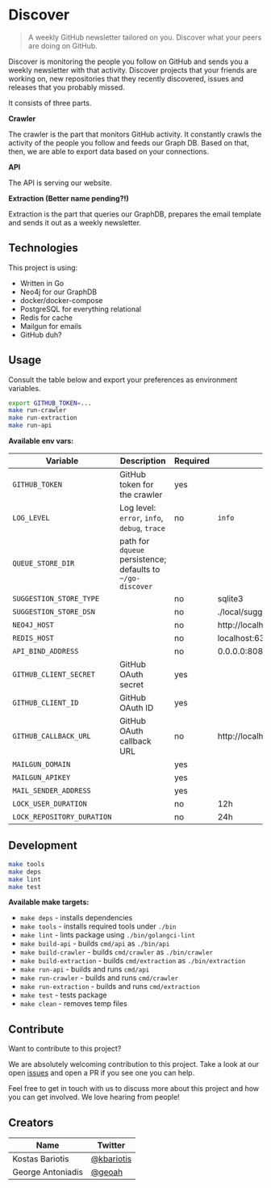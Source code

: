 # Discover

> A weekly GitHub newsletter tailored on you. Discover what your peers are doing on GitHub.

Discover is monitoring the people you follow on GitHub and sends you a weekly newsletter with that activity. Discover projects that your friends are working on, new repositories that they recently discovered, issues and releases that you probably missed.

It consists of three parts.

__Crawler__

The crawler is the part that monitors GitHub activity. It constantly crawls the activity of the people you follow and feeds our Graph DB. Based on that, then, we are able to export data based on your connections.

__API__

The API is serving our website.

__Extraction (Better name pending?!)__

Extraction is the part that queries our GraphDB, prepares the email template and sends it out as a weekly newsletter.

## Technologies

This project is using:

* Written in Go
* Neo4j for our GraphDB
* docker/docker-compose
* PostgreSQL for everything relational
* Redis for cache
* Mailgun for emails
* GitHub duh?

## Usage

Consult the table below and export your preferences as environment variables.

```sh
export GITHUB_TOKEN=...
make run-crawler
make run-extraction
make run-api
```

__Available env vars:__

| Variable | Description | Required | Default |
| --- | --- | --- | --- |
| `GITHUB_TOKEN` | GitHub token for the crawler | yes | |
| `LOG_LEVEL` | Log level: `error`, `info`, `debug`, `trace` | no | `info` |
| `QUEUE_STORE_DIR` | path for `dqueue` persistence; defaults to `~/go-discover`
| `SUGGESTION_STORE_TYPE` | | no | sqlite3
| `SUGGESTION_STORE_DSN` |  | no | ./local/suggestions.db
| `NEO4J_HOST` | | no | http://localhost:7474/db/data
| `REDIS_HOST` | | no | localhost:6379
| `API_BIND_ADDRESS` | | no | 0.0.0.0:8080
| `GITHUB_CLIENT_SECRET` | GitHub OAuth secret | yes | |
| `GITHUB_CLIENT_ID` | GitHub OAuth ID | yes | |
| `GITHUB_CALLBACK_URL` | GitHub OAuth callback URL | no | http://localhost:8080/github/callback |
| `MAILGUN_DOMAIN` | | yes | |
| `MAILGUN_APIKEY` | | yes | |
| `MAIL_SENDER_ADDRESS` | | yes | |
| `LOCK_USER_DURATION` | | no | 12h |
| `LOCK_REPOSITORY_DURATION` | | no | 24h | |

## Development

```sh
make tools
make deps
make lint
make test
```

__Available make targets:__

* `make deps` - installs dependencies
* `make tools` - installs required tools under `./bin`
* `make lint` - lints package using `./bin/golangci-lint`
* `make build-api` - builds `cmd/api` as `./bin/api`
* `make build-crawler` - builds `cmd/crawler` as `./bin/crawler`
* `make build-extraction` - builds `cmd/extraction` as `./bin/extraction`
* `make run-api` - builds and runs `cmd/api`
* `make run-crawler` - builds and runs `cmd/crawler`
* `make run-extraction` - builds and runs `cmd/extraction`
* `make test` - tests package
* `make clean` - removes temp files


## Contribute

Want to contribute to this project?

We are absolutely welcoming contribution to this project. Take a look at our open [issues](https://github.com/kbariotis/go-discover) and open a PR if you see one you can help.

Feel free to get in touch with us to discuss more about this project and how you can get involved. We love hearing from people!

## Creators

| Name | Twitter |
| --- | --- |
| Kostas Bariotis | [@kbariotis](https://twitter.com/kbariotis) |
| George Antoniadis | [@geoah](https://twitter.com/geoah) |
